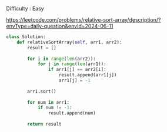 Difficulty : Easy 

https://leetcode.com/problems/relative-sort-array/description/?envType=daily-question&envId=2024-06-11 


```python
class Solution:
    def relativeSortArray(self, arr1, arr2):
        result = []
        
        for i in range(len(arr2)):
            for j in range(len(arr1)):
                if arr1[j] == arr2[i]:
                    result.append(arr1[j])
                    arr1[j] = -1
        
        arr1.sort()
        
        for num in arr1:
            if num != -1:
                result.append(num)
                
        return result
```
